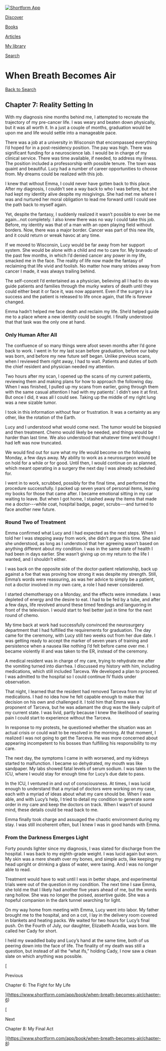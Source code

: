 [![Shortform App](https://www.shortform.com/img/logo-dark.70c1b072.svg)](https://www.shortform.com/app)

[Discover](https://www.shortform.com/app)

[Books](https://www.shortform.com/app/books)

[Articles](https://www.shortform.com/app/articles)

[My library](https://www.shortform.com/app/library)

[Search](https://www.shortform.com/app/search)

# When Breath Becomes Air

[Back to Search](https://www.shortform.com/app/search)

## Chapter 7: Reality Setting In

With my diagnosis nine months behind me, I attempted to recreate the trajectory of my pre-cancer life. I was weary and beaten down physically, but it was all worth it. In a just a couple of months, graduation would be upon me and life would settle into a manageable pace.

There was a job at a university in Wisconsin that encompassed everything I’d hoped for in a post-residency position. The pay was high. There was significant funding for a neuroscience lab. I would be in charge of my clinical service. There was time available, if needed, to address my illness. The position included a professorship with possible tenure. The town was quaint and beautiful. Lucy had a number of career opportunities to choose from. My dreams could be realized with this job.

I knew that without Emma, I could never have gotten back to this place. After my diagnosis, I couldn’t see a way back to who I was before, but she had kept my identity alive despite my misgivings. She had met me where I was and nurtured her moral obligation to lead me forward until I could see the path back to myself again.

Yet, despite the fantasy, I suddenly realized it wasn’t possible to ever be me again…not completely. I also knew there was no way I could take this job. Before, my identity was that of a man with an open playing field without borders. Now, there was a major border. Cancer was part of this new life, and it could return or wreak havoc at any time.

If we moved to Wisconsin, Lucy would be far away from her support system. She would be alone with a child and me to care for. My bravado of the past few months, in which I’d denied cancer any power in my life, smacked me in the face. The reality of life now made the fantasy of reclaiming that life vivid and foolish. No matter how many strides away from cancer I made, it was always trailing behind.

The self-conceit I’d entertained as a physician, believing all I had to do was guide patients and families through the murky waters of death until they could either beat it or face it, was now apparent. Even if the surgery is a success and the patient is released to life once again, that life is forever changed.

Emma hadn’t helped me face death and reclaim my life. She’d helped guide me to a place where a new identity could be sought. I finally understood that that task was the only one at hand.

### Only Human After All

The confluence of so many things were afoot seven months after I’d gone back to work. I went in for my last scan before graduation, before our baby was born, and before my new future self began. Unlike previous scans, when I reviewed them right away, I had to wait. Patients and duties of both the chief resident and physician needed my attention.

Two hours after my scan, I opened up the scans of my current patients, reviewing them and making plans for how to approach the following day. When I was finished, I pulled up my scans from earlier, going through them with the same casual attention I had with my patients’. I didn’t see it at first. But once I did, it was all I could see. Taking up the middle of my right lung was a new sizable tumor.

I took in this information without fear or frustration. It was a certainty as any other, like the rotation of the Earth.

Lucy and I understood what would come next. The tumor would be biopsied and then treatment. Chemo would likely be needed, and things would be harder than last time. We also understood that whatever time we’d thought I had left was now truncated.

We would find out for sure what my life would become on the following Monday, a few days away. My ability to work as a neurosurgeon would be on hold for a while or for good. Until then, I would continue on as planned, which meant operating in a surgery the next day I was already scheduled for.

I went in to work, scrubbed, possibly for the final time, and performed the procedure successfully. I packed up seven years of personal items, leaving my books for those that came after. I became emotional sitting in my car waiting to leave. But when I got home, I stashed away the items that made me a doctor---white coat, hospital badge, pager, scrubs---and turned to face another new future.

### Round Two of Treatment

Emma confirmed what Lucy and I had expected as the next steps. When I told her I was stepping away from work, she didn’t argue this time. She said she understood, as long as I understood that her agreeing wasn’t based on anything different about my condition. I was in the same state of health I had been in days earlier. She wasn’t giving up on my return to the life I wanted, and I shouldn’t either.

I was back on the opposite side of the doctor-patient relationship, back up against a foe that was proving how strong it was despite my strength. Still, Emma’s words were reassuring, as was her advice to simply be a patient, not a doctor involved in my own care, a role I had never considered.

I started chemotherapy on a Monday, and the effects were immediate. I was depleted of energy and the desire to eat. I had to be fed by a tube, and after a few days, life revolved around these timed feedings and languoring in front of the television. I would start to feel better just in time for the next round of chemo.

My time back at work had successfully convinced the neurosurgery department that I had fulfilled the requirements for graduation. The day came for the ceremony, with Lucy still two weeks out from her due date. I was getting ready to accept the marker of seven years of training and persistence when a nausea like nothing I’d felt before came over me. I became violently ill and was taken to the ER, instead of the ceremony.

A medical resident was in charge of my care, trying to rehydrate me after the vomiting turned into diarrhea. I discussed my history with him, including medications, which still included Tarceva. We developed a plan to proceed. I was admitted to the hospital so I could continue IV fluids under observation.

That night, I learned that the resident had removed Tarceva from my list of medications. I had no idea how he felt capable enough to make that decision on his own and challenged it. I told him that Emma was a proponent of Tarceva, but he was adamant the drug was the likely culprit of my current state. I was livid, partly because I knew the likelihood of searing pain I could start to experience without the Tarceva.

In response to my protests, he questioned whether the situation was an actual crisis or could wait to be resolved in the morning. At that moment, I realized I was not going to get the Tarceva. He was more concerned about appearing incompetent to his bosses than fulfilling his responsibility to my care.

The next day, the symptoms I came in with worsened, and my kidneys started to malfunction. I became so dehydrated, my mouth was like sandpaper. My labs showed fatal levels of serum sodium. I was taken to the ICU, where I would stay for enough time for Lucy’s due date to pass.

In the ICU, I ventured in and out of consciousness. At times, I was lucid enough to understand that a myriad of doctors were working on my case, each with a myriad of ideas about what my care should be. When I was able, and with Lucy’s help, I tried to detail my condition to generate some order in my care and keep the doctors on track. When I wasn’t of sound mind, these details could be read back to me.

Emma finally took charge and assuaged the chaotic environment during my stay. I was still incoherent often, but I knew I was in good hands with Emma.

### From the Darkness Emerges Light

Forty pounds lighter since my diagnosis, I was slated for discharge from the hospital. I was back to my eighth-grade weight. I was lucid again but worn. My skin was a mere sheath over my bones, and simple acts, like keeping my head upright or drinking a glass of water, were taxing. And I was no longer able to read.

Treatment would have to wait until I was in better shape, and experimental trials were out of the question in my condition. The next time I saw Emma, she told me that I likely had another five years ahead of me, but the words rang hollow. She was no longer the poised, assertive guide. She was a hopeful companion in the dark tunnel searching for light.

On my way home from meeting with Emma, Lucy went into labor. My father brought me to the hospital, and on a cot, I lay in the delivery room covered in blankets and heating packs. We waited for two hours for Lucy’s final push. On the Fourth of July, our daughter, Elizabeth Acadia, was born. We called her Cady for short.

I held my swaddled baby and Lucy’s hand at the same time, both of us peering down into the face of life. The finality of my death was still a question, but instead of all the “what ifs,” holding Cady, I now saw a clean slate on which anything was possible.

[

Previous

Chapter 6: The Fight for My Life

](https://www.shortform.com/app/book/when-breath-becomes-air/chapter-6)

[

Next

Chapter 8: My Final Act

](https://www.shortform.com/app/book/when-breath-becomes-air/chapter-8)